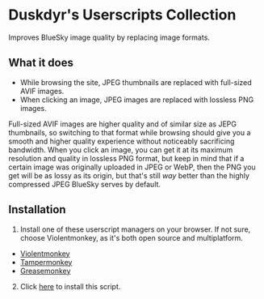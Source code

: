 # Duskdyr's Userscripts Collection
Improves BlueSky image quality by replacing image formats.

## What it does
- While browsing the site, JPEG thumbnails are replaced with full-sized AVIF images.
- When clicking an image, JPEG images are replaced with lossless PNG images.

Full-sized AVIF images are higher quality and of similar size as JEPG thumbnails, so switching to that format while browsing should give you a smooth and higher quality experience without noticeably sacrificing bandwidth. When you click an image, you can get it at its maximum resolution and quality in lossless PNG format, but keep in mind that if a certain image was originally uploaded in JPEG or WebP, then the PNG you get will be as lossy as its origin, but that's still *way* better than the highly compressed JPEG BlueSky serves by default.

## Installation
1. Install one of these userscript managers on your browser. If not sure, choose Violentmonkey, as it's both open source and multiplatform.
- [Violentmonkey](https://violentmonkey.github.io/get-it/)
- [Tampermonkey](https://www.tampermonkey.net/)
- [Greasemonkey](https://addons.mozilla.org/firefox/addon/greasemonkey/)

2. Click [here](https://greasyfork.org/en/scripts/524794-high-quality-bsky) to install this script.

